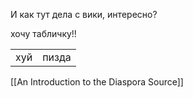 И как тут дела с вики, интересно?

хочу табличку!! 
<table><tr><td>хуй</td><td>пизда</td></tr><table> 
[[An Introduction to the Diaspora Source]]